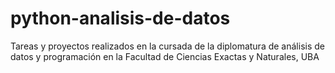 # python-analisis-de-datos
Tareas y proyectos realizados en la cursada de la diplomatura de análisis de datos y programación en la Facultad de Ciencias Exactas y Naturales, UBA
